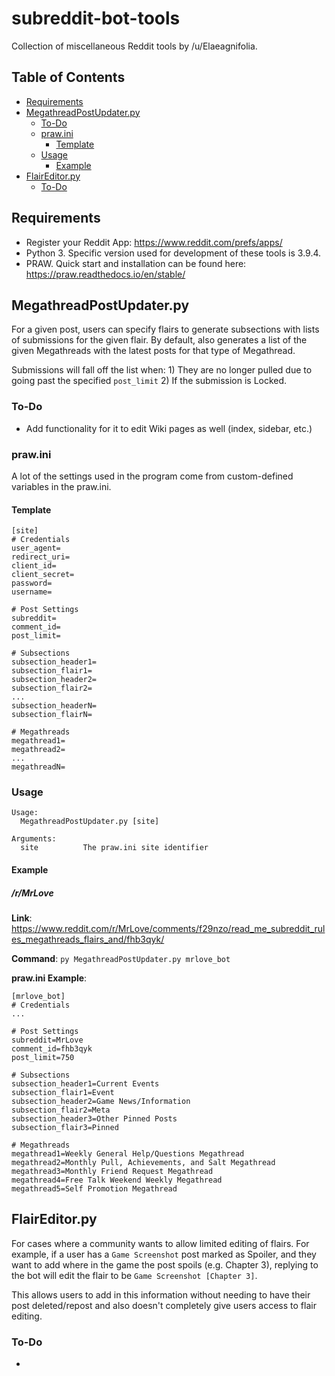 # subreddit-bot-tools
Collection of miscellaneous Reddit tools by /u/Elaeagnifolia.

## Table of Contents
* [Requirements](#requirements)
* [MegathreadPostUpdater.py](#megathreadpostupdaterpy)
    * [To-Do](#to-do)
    * [praw.ini](#prawini)
        * [Template](#template)
    * [Usage](#usage)
        * [Example](#example)
* [FlairEditor.py](#flaireditorpy)
    * [To-Do](#to-do-1)

## Requirements

* Register your Reddit App: https://www.reddit.com/prefs/apps/
* Python 3. Specific version used for development of these tools is 3.9.4.
* PRAW. Quick start and installation can be found here: https://praw.readthedocs.io/en/stable/

## MegathreadPostUpdater.py
For a given post, users can specify flairs to generate subsections with lists of submissions for the given flair. By default, also generates a list of the given Megathreads with the latest posts for that type of Megathread.

Submissions will fall off the list when: 1) They are no longer pulled due to going past the specified `post_limit` 2) If the submission is Locked.

### To-Do
* Add functionality for it to edit Wiki pages as well (index, sidebar, etc.)

### praw.ini
A lot of the settings used in the program come from custom-defined variables in the praw.ini.

#### Template
```
[site]
# Credentials
user_agent=
redirect_uri=
client_id=
client_secret=
password=
username=

# Post Settings
subreddit=
comment_id=
post_limit=

# Subsections
subsection_header1=
subsection_flair1=
subsection_header2=
subsection_flair2=
...
subsection_headerN=
subsection_flairN=

# Megathreads
megathread1=
megathread2=
...
megathreadN=
```

### Usage
```
Usage:
  MegathreadPostUpdater.py [site]

Arguments:
  site          The praw.ini site identifier
```

#### Example

##### /r/MrLove

**Link**: https://www.reddit.com/r/MrLove/comments/f29nzo/read_me_subreddit_rules_megathreads_flairs_and/fhb3qyk/

**Command**: `py MegathreadPostUpdater.py mrlove_bot`

**praw.ini Example**:
```
[mrlove_bot]
# Credentials
...

# Post Settings
subreddit=MrLove
comment_id=fhb3qyk
post_limit=750

# Subsections
subsection_header1=Current Events
subsection_flair1=Event
subsection_header2=Game News/Information
subsection_flair2=Meta
subsection_header3=Other Pinned Posts
subsection_flair3=Pinned

# Megathreads
megathread1=Weekly General Help/Questions Megathread
megathread2=Monthly Pull, Achievements, and Salt Megathread
megathread3=Monthly Friend Request Megathread
megathread4=Free Talk Weekend Weekly Megathread
megathread5=Self Promotion Megathread
```

## FlairEditor.py
For cases where a community wants to allow limited editing of flairs. For example, if a user has a `Game Screenshot` post marked as Spoiler, and they want to add where in the game the post spoils (e.g. Chapter 3), replying to the bot will edit the flair to be `Game Screenshot [Chapter 3]`.

This allows users to add in this information without needing to have their post deleted/repost and also doesn't completely give users access to flair editing.

### To-Do
* 
